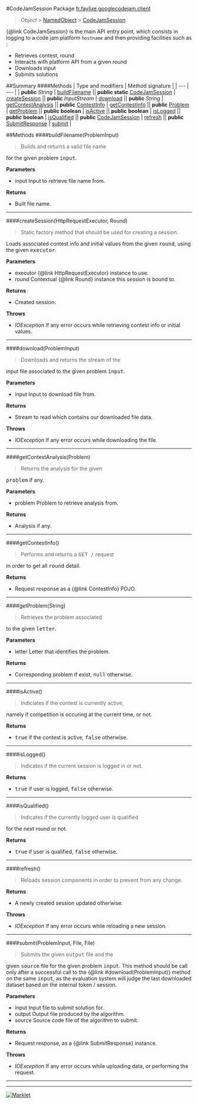 #CodeJamSession
Package [fr.faylixe.googlecodejam.client](README.md)<br>

> *Object* > [NamedObject](common/NamedObject.md) > [CodeJamSession](CodeJamSession.md)

{@link CodeJamSession} is the main API entry point, which consists
 in logging to a code jam platform ``hostname`` and then providing
 facilities such as :
 <br>
 * Retrieves contest, round
 * Interacts with platform API from a given round
 * Downloads input
 * Submits solutions

##Summary
####Methods
| Type and modifiers | Method signature |
| --- | --- |
| **public** *String* | [buildFilename](#buildfilenameprobleminput) || **public static** [CodeJamSession](CodeJamSession.md) | [createSession](#createsessionhttprequestexecutor-round) || **public** *InputStream* | [download](#downloadprobleminput) || **public** *String* | [getContestAnalysis](#getcontestanalysisproblem) || **public** [ContestInfo](webservice/ContestInfo.md) | [getContestInfo](#getcontestinfo) || **public** [Problem](webservice/Problem.md) | [getProblem](#getproblemstring) || **public** **boolean** | [isActive](#isactive) || **public** **boolean** | [isLogged](#islogged) || **public** **boolean** | [isQualified](#isqualified) || **public** [CodeJamSession](CodeJamSession.md) | [refresh](#refresh) || **public** [SubmitResponse](webservice/SubmitResponse.md) | [submit](#submitprobleminput-file-file) |

##Methods
####buildFilename(ProblemInput)
> <p>Builds and returns a valid file name
 for the given problem <tt>input</tt>.</p>

**Parameters**
* input Input to retrieve file name from.

**Returns**
* Built file name.

---

####createSession(HttpRequestExecutor, Round)
> <p>Static factory method that should be used for creating a session.
 Loads associated contest info and initial values from the given
 <tt>round</tt>, using the given <tt>executor</tt>.</p>

**Parameters**
* executor {@link HttpRequestExecutor} instance to use.
* round Contextual {@link Round} instance this session is bound to.

**Returns**
* Created session.

**Throws**
* *IOException* If any error occurs while retrieving contest info or initial values.

---

####download(ProblemInput)
> <p>Downloads and returns the stream of the
 input file associated to the given problem
 <tt>input</tt>.</p>

**Parameters**
* input Input to download file from.

**Returns**
* Stream to read which contains our downloaded file data.

**Throws**
* *IOException* If any error occurs while downloading the file.

---

####getContestAnalysis(Problem)
> <p>Returns the analysis for the given
 <tt>problem</tt> if any.</p>

**Parameters**
* problem Problem to retrieve analysis from.

**Returns**
* Analysis if any.

---

####getContestInfo()
> <p>Performs and returns a <tt>GET /</tt> request
 in order to get all <tt>round</tt> detail.</p>

**Returns**
* Request response as a {@link ContestInfo} POJO.

---

####getProblem(String)
> <p>Retrieves the problem associated
 to the given <tt>letter</tt>.</p>

**Parameters**
* letter Letter that identifies the problem.

**Returns**
* Corresponding problem if exist, <tt>null</tt> otherwise.

---

####isActive()
> <p>Indiciates if the contest is currently active,
 namely if competition is occuring at the current
 time, or not.</p>

**Returns**
* <tt>true</tt> if the contest is active, <tt>false</tt> otherwise.

---

####isLogged()
> <p>Indicates if the current session is logged in or not.</p>

**Returns**
* <tt>true</tt> if user is logged, <tt>false</tt> otherwise.

---

####isQualified()
> <p>Indicates if the currently logged user is qualified
 for the next round or not.</p>

**Returns**
* <tt>true</tt> if user is qualified, <tt>false</tt> otherwise.

---

####refresh()
> <p>Reloads session components in order to prevent from any change.</p>

**Returns**
* A newly created session updated otherwise.

**Throws**
* *IOException* If any error occurs while reloading a new session.

---

####submit(ProblemInput, File, File)
> <p>Submits the given <tt>output</tt> file and the
 given <tt>source</tt> file for the given problem
 <tt>input</tt>. This method should be call only
 after a successful call to the {@link #download(ProblemInput)}
 method on the same <tt>input</tt>, as the evaluation
 system will judge the last downloaded dataset
 based on the internal token / session.</p>

**Parameters**
* input Input file to submit solution for.
* output Output file produced by the algorithm.
* source Source code file of the algorithm to submit.

**Returns**
* Request response, as a {@link SubmitResponse} instance.

**Throws**
* *IOException* If any error occurs while uploading data, or performing the request.

---

---

[![Marklet](https://img.shields.io/badge/Generated%20by-Marklet-green.svg)](https://github.com/Faylixe/marklet)